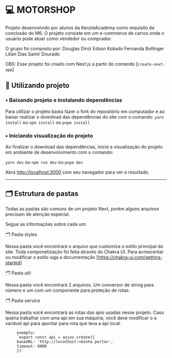 # 💻 MOTORSHOP

Projeto desenvolvido por alunos da KenzieAcademy como requisito de conclusão do M6. O projeto consiste em um e-commerce de carros onde o usuário pode atuar como vendedor ou comprador.

O grupo foi composto por:
Douglas Diniz
Edson Kokado
Fernanda Bollinger
Lilian Dias
Samir Dourado

OBS: Esse projeto foi criado com Next.js a partir do comando [`create-next-app`]

## 🎲 Utilizando projeto

### ▪️ Baixando projeto e instalando dependências

Para utilizar o projeto basta fazer o fork do repositório em computador e ao baixar realizar o download das dependências do site com o comando:
`yarn install`
ou
`npm install`
ou
`pnpm install`

### ▪️ Iniciando visualização do projeto

Ao finalizar o download das dependências, inicie a visualização do projeto em ambiente de desenvolvimento com o comando:

`yarn dev`
ou
`npm run dev`
ou
`pnpm dev`

Abra [http://localhost:3000](http://localhost:3000) com seu navegador para ver o resultado.

---

## 🗂 Estrutura de pastas

Todas as pastas são comuns de um projeto Next, porém alguns arquivos precisam de atenção especial.

Segue as informações sobre cada um:

🗂 Pasta styles

Nessa pasta você encontrará o arquivo que customiza o estilo principal do site. Toda componetização foi feita através do Chakra UI. Para acrescentar ou modificar o estilo siga a documentação [https://chakra-ui.com/getting-started]

🗂 Pasta util

Nessa pasta você encontrará 2 arquivos. Um conversor de string para número e um com um componente para proteção de rotas.

🗂 Pasta service

Nessa pasta você encontrará as rotas das apis usadas nesse projeto. Caso queira trabalhar com uma api em sua máquina, você deve modificar o a variável api para apontar para rota que leva a api local.

         exemplo:
         `export const api = axios.create({
         baseURL: 'http://localhost:<minha porta>',
         timeout: 8000
         })`
